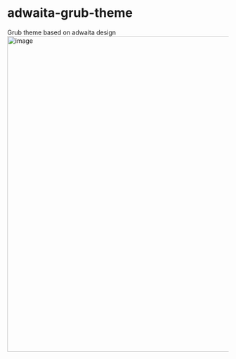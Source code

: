 # adwaita-grub-theme

Grub theme based on adwaita design 
<img width="1280" height="719" alt="image" src="https://github.com/user-attachments/assets/04b27d88-2724-4b74-ac0a-f2a23773d9e5" />

